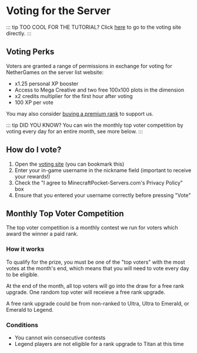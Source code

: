 # Voting for the Server

::: tip TOO COOL FOR THE TUTORIAL?
Click [here](https://minecraftpocket-servers.com/server/36864/vote) to go to the voting site directly.
:::

## Voting Perks

Voters are granted a range of permissions in exchange for voting for NetherGames on the server list website:

* x1.25 personal XP booster
* Access to Mega Creative and two free 100x100 plots in the dimension
* x2 credits multiplier for the first hour after voting
* 100 XP per vote

You may also consider [buying a premium rank](https://support.nethergames.org/buying-a-premium-rank.html) to support us.

::: tip DID YOU KNOW?
You can win the monthly top voter competition by voting every day for an entire month, see more below.
:::

## How do I vote?

1. Open the [voting site](https://minecraftpocket-servers.com/server/36864/vote) (you can bookmark this)
2. Enter your in-game username in the nickname field (important to receive your rewards!)
3. Check the "I agree to MinecraftPocket-Servers.com's Privacy Policy" box
4. Ensure that you entered your username correctly before pressing "Vote"

## Monthly Top Voter Competition

The top voter competition is a monthly contest we run for voters which award the winner a paid rank.

### How it works

To qualify for the prize, you must be one of the "top voters" with the most votes at the month's end, which means that you will need to vote every day to be eligible.

At the end of the month, all top voters will go into the draw for a free rank upgrade. One random top voter will receieve a free rank upgrade.

A free rank upgrade could be from non-ranked to Ultra, Ultra to Emerald, or Emerald to Legend.

### Conditions

* You cannot win consecutive contests
* Legend players are not eligible for a rank upgrade to Titan at this time


